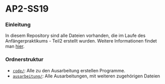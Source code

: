 # AP2-SS19
### Einleitung
In diesem Repository sind alle Dateien vorhanden, die im Laufe des Anfängerpraktikums - Teil2 erstellt wurden.
Weitere Informationen findet man [hier](https://www.ph.tum.de/academics/org/labs/ap/ "Homepage des Praktikums").

### Ordnerstruktur
- [`code/`](Sourcecode/): Alle zu den Ausarbeitung erstellen Programme.
- [`ausarbeitung/`](Ausarbeitungen/): Alle Ausarbeitungen, mit weiteren zugehörigen Dateien 
